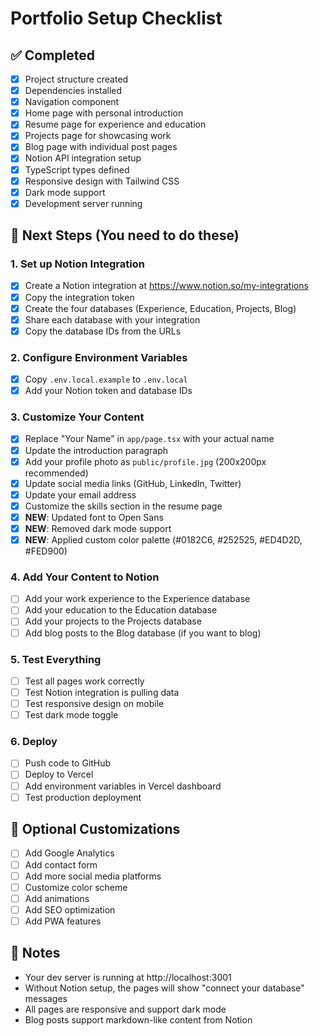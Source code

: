 # Portfolio Setup Checklist

## ✅ Completed
- [x] Project structure created
- [x] Dependencies installed
- [x] Navigation component
- [x] Home page with personal introduction
- [x] Resume page for experience and education
- [x] Projects page for showcasing work
- [x] Blog page with individual post pages
- [x] Notion API integration setup
- [x] TypeScript types defined
- [x] Responsive design with Tailwind CSS
- [x] Dark mode support
- [x] Development server running

## 🚀 Next Steps (You need to do these)

### 1. Set up Notion Integration
- [x] Create a Notion integration at https://www.notion.so/my-integrations
- [x] Copy the integration token
- [x] Create the four databases (Experience, Education, Projects, Blog)
- [x] Share each database with your integration
- [x] Copy the database IDs from the URLs

### 2. Configure Environment Variables
- [x] Copy `.env.local.example` to `.env.local`
- [x] Add your Notion token and database IDs

### 3. Customize Your Content
- [x] Replace "Your Name" in `app/page.tsx` with your actual name
- [x] Update the introduction paragraph
- [x] Add your profile photo as `public/profile.jpg` (200x200px recommended)
- [x] Update social media links (GitHub, LinkedIn, Twitter)
- [x] Update your email address
- [x] Customize the skills section in the resume page
- [x] **NEW**: Updated font to Open Sans
- [x] **NEW**: Removed dark mode support
- [x] **NEW**: Applied custom color palette (#0182C6, #252525, #ED4D2D, #FED900)

### 4. Add Your Content to Notion
- [ ] Add your work experience to the Experience database
- [ ] Add your education to the Education database  
- [ ] Add your projects to the Projects database
- [ ] Add blog posts to the Blog database (if you want to blog)

### 5. Test Everything
- [ ] Test all pages work correctly
- [ ] Test Notion integration is pulling data
- [ ] Test responsive design on mobile
- [ ] Test dark mode toggle

### 6. Deploy
- [ ] Push code to GitHub
- [ ] Deploy to Vercel
- [ ] Add environment variables in Vercel dashboard
- [ ] Test production deployment

## 🎨 Optional Customizations
- [ ] Add Google Analytics
- [ ] Add contact form
- [ ] Add more social media platforms
- [ ] Customize color scheme
- [ ] Add animations
- [ ] Add SEO optimization
- [ ] Add PWA features

## 📝 Notes
- Your dev server is running at http://localhost:3001
- Without Notion setup, the pages will show "connect your database" messages
- All pages are responsive and support dark mode
- Blog posts support markdown-like content from Notion
